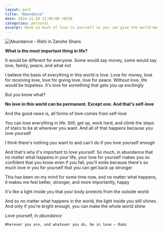 ```yaml
---
layout: post
title: "Abundance"
date: 2024-11-29 13:00:00 +0530
categories: personal
excerpt: Have so much of love in yourself so you can give the world more of what you love
---
```


![Abundance - Rishi in Zanshe Shans](/images/posts/abundance.jpg)

**What is the most important thing in life?**

It would be different for everyone.
Some would say money, some would say love, family, peace, and what not

I believe the basis of everything in this world is love.
Love for money, love for receiving love, love for giving love,
love for peace. Without love, life would be hopeless.
It's love for something that gets you up excitingly

But you know what?

**No love in this world can be permanent. Except one. And that's self-love**

And the good news is, all forms of love comes from self-love

You can lose everything in life. Still, get up,
work hard, and climb the steps of stairs to be at wherever you want.
And all of that happens because you love yourself

I think there's nothing you want to and can't do
if you love yourself enough

And that's why it's important to love yourself. So much,
in abundance that no matter what happens in your life,
your love for yourself makes you so confident that
you know even if you fall, you'll smile because
there's so much love in you for yourself that
you can get back up stronger

This has been on my mind for some time now,
and no matter what happens, it makes me feel better,
stronger, and more importantly, happy

It's like a light inside you
that your body protects from the outside world

And so no matter what happens in the world,
the light inside you still shines.
And only if you're bright enough,
you can make the whole world shine

Love yourself, in _abundance_

```
Wherever you are, and whatever you do, be in love – Rumi
```

